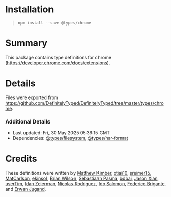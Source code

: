 # Installation
> `npm install --save @types/chrome`

# Summary
This package contains type definitions for chrome (https://developer.chrome.com/docs/extensions).

# Details
Files were exported from https://github.com/DefinitelyTyped/DefinitelyTyped/tree/master/types/chrome.

### Additional Details
 * Last updated: Fri, 30 May 2025 05:36:15 GMT
 * Dependencies: [@types/filesystem](https://npmjs.com/package/@types/filesystem), [@types/har-format](https://npmjs.com/package/@types/har-format)

# Credits
These definitions were written by [Matthew Kimber](https://github.com/matthewkimber), [otiai10](https://github.com/otiai10), [sreimer15](https://github.com/sreimer15), [MatCarlson](https://github.com/MatCarlson), [ekinsol](https://github.com/ekinsol), [Brian Wilson](https://github.com/echoabstract), [Sebastiaan Pasma](https://github.com/spasma), [bdbai](https://github.com/bdbai), [Jason Xian](https://github.com/JasonXian), [userTim](https://github.com/usertim), [Idan Zeierman](https://github.com/idan315), [Nicolas Rodriguez](https://github.com/nicolas377), [Ido Salomon](https://github.com/idosal), [Federico Brigante](https://github.com/fregante), and [Erwan Jugand](https://github.com/erwanjugand).
